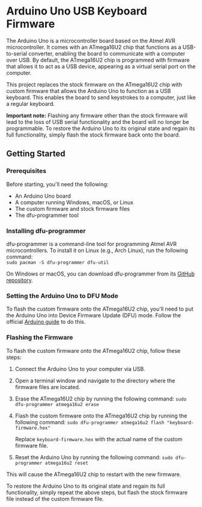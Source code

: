 # Arduino Uno USB Keyboard Firmware

The Arduino Uno is a microcontroller board based on the Atmel AVR microcontroller. It comes with an ATmega16U2 chip that functions as a USB-to-serial converter, enabling the board to communicate with a computer over USB. By default, the ATmega16U2 chip is programmed with firmware that allows it to act as a USB device, appearing as a virtual serial port on the computer.

This project replaces the stock firmware on the ATmega16U2 chip with custom firmware that allows the Arduino Uno to function as a USB keyboard. This enables the board to send keystrokes to a computer, just like a regular keyboard. 

**Important note:** Flashing any firmware other than the stock firmware will lead to the loss of USB serial functionality and the board will no longer be programmable. To restore the Arduino Uno to its original state and regain its full functionality, simply flash the stock firmware back onto the board.

## Getting Started

### Prerequisites

Before starting, you'll need the following:

- An Arduino Uno board
- A computer running Windows, macOS, or Linux
- The custom firmware and stock firmware files
- The dfu-programmer tool

### Installing dfu-programmer

dfu-programmer is a command-line tool for programming Atmel AVR microcontrollers. To install it on Linux (e.g., Arch Linux), run the following command:   
```sudo pacman -S dfu-programmer dfu-util```   


On Windows or macOS, you can download dfu-programmer from its [GitHub repository](https://github.com/dfu-programmer/dfu-programmer).

### Setting the Arduino Uno to DFU Mode

To flash the custom firmware onto the ATmega16U2 chip, you'll need to put the Arduino Uno into Device Firmware Update (DFU) mode. Follow the official [Arduino guide](https://support.arduino.cc/hc/en-us/articles/4410804625682-Set-a-board-to-DFU-mode) to do this.

### Flashing the Firmware

To flash the custom firmware onto the ATmega16U2 chip, follow these steps:   

1. Connect the Arduino Uno to your computer via USB.
2. Open a terminal window and navigate to the directory where the firmware files are located.
3. Erase the ATmega16U2 chip by running the following command:
```sudo dfu-programmer atmega16u2 erase```   

4. Flash the custom firmware onto the ATmega16U2 chip by running the following command:
```sudo dfu-programmer atmega16u2 flash "keyboard-firmware.hex"```   

   Replace `keyboard-firmware.hex` with the actual name of the custom firmware file.

5. Reset the Arduino Uno by running the following command:
```sudo dfu-programmer atmega16u2 reset```   


This will cause the ATmega16U2 chip to restart with the new firmware.

To restore the Arduino Uno to its original state and regain its full functionality, simply repeat the above steps, but flash the stock firmware file instead of the custom firmware file.

